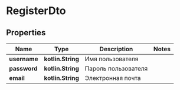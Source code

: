 
# RegisterDto

## Properties
| Name | Type | Description | Notes |
| ------------ | ------------- | ------------- | ------------- |
| **username** | **kotlin.String** | Имя пользователя |  |
| **password** | **kotlin.String** | Пароль пользователя |  |
| **email** | **kotlin.String** | Электронная почта |  |



